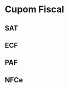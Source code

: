 <!-- TITLE: Cupom Fiscal -->
<!-- SUBTITLE: Cupom Fiscal incidentes -->

# Cupom Fiscal
## SAT
## ECF
## PAF
## NFCe